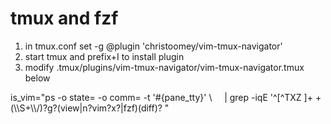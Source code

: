 # tmux and fzf

1. in tmux.conf set -g @plugin 'christoomey/vim-tmux-navigator'
2. start tmux and prefix+I to install plugin
3. modify .tmux/plugins/vim-tmux-navigator/vim-tmux-navigator.tmux below 

is\_vim="ps -o state= -o comm= -t '#{pane\_tty}' \\
    | grep -iqE '^\[^TXZ \]+ +(\\\\S+\\\\/)?g?(view|n?vim?x?|fzf)(diff)?
"
